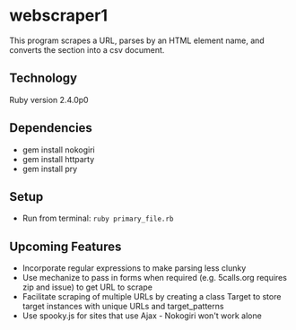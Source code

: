 # webscraper1
This program scrapes a URL, parses by an HTML element name, and converts the section into a csv document.


## Technology
Ruby version 2.4.0p0


## Dependencies
* gem install nokogiri
* gem install httparty
* gem install pry


## Setup
* Run from terminal: `ruby primary_file.rb`


## Upcoming Features
* Incorporate regular expressions to make parsing less clunky
* Use mechanize to pass in forms when required (e.g. 5calls.org requires zip and issue) to get URL to scrape
* Facilitate scraping of multiple URLs by creating a class Target to store target instances with unique URLs and target_patterns
* Use spooky.js for sites that use Ajax - Nokogiri won't work alone
